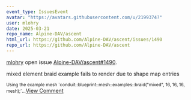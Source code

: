 ```yaml
---
event_type: IssuesEvent
avatar: "https://avatars.githubusercontent.com/u/2199374?"
user: mlohry
date: 2025-03-21
repo_name: Alpine-DAV/ascent
html_url: https://github.com/Alpine-DAV/ascent/issues/1490
repo_url: https://github.com/Alpine-DAV/ascent
---
```


<a href='https://github.com/mlohry' target='_blank'>mlohry</a> open issue <a href='https://github.com/Alpine-DAV/ascent/issues/1490' target='_blank'>Alpine-DAV/ascent#1490</a>.

<p>mixed element braid example fails to render due to shape map entries</p><small>Using the example mesh `conduit::blueprint::mesh::examples::braid("mixed", 16, 16, 16, mesh);`...</small><a href='https://github.com/Alpine-DAV/ascent/issues/1490' target='_blank'>View Comment</a>